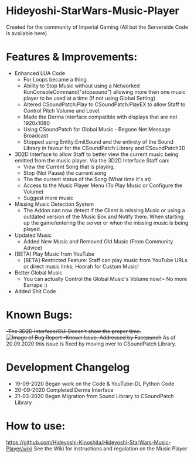 # Hideyoshi-StarWars-Music-Player
Created for the community of Imperial Gaming (All but the Serverside Code is available here)

# Features & Improvements:
- Enhanced LUA Code
    - For Loops became a thing
    - Ability to Stop Music without using a Networked RunConsoleCommand("stopsound") allowing more then
      one music player to be used at a time (If not using Global Setting)
    - Altered CSoundPatch:Play to CSoundPatch:PlayEX to allow Staff to Control Pitch Volume and Level.
    - Made the Derma Interface compatible with displays that are not 1920x1080
    - Using CSoundPatch for Global Music - Begone Net Message Broadcast
    - Stopped using Entity:EmitSound and the entirety of the Sound Library in favour for the CSoundPatch Library and CSoundPatch3D
- 3D2D Interface to allow Staff to better view the current music being emitted from the music player. Via the 3D2D Interface Staff can:
    - View the Current Song that is playing.
    - Stop (Not Pause) the current song
    - The the current status of the Song (What time it's at)
    - Access to the Music Player Menu (To Play Music or Configure the Volume)
    - Suggest more music
- Missing Music Detection System
    - The Addon can now detect if the Client is missing Music or using a outdated version of the Music Box and Notify them. When starting up the game/entering the server or when the missing music is being played.
- Updated Music
    - Added New Music and Removed Old Music (From Community Advice)
- [BETA] Play Music from YouTube
    - [BETA] Restricted Feature: Staff can play music from YouTube URLs or direct music links; Hoorah for Custom Music!
- Better Global Music
    - You can actually Control the Global Music's Volume now!~ No more Earrape :)
- Added Shit Code

# Known Bugs:
~~-The 3D2D Interface/GUI Doesn't show the proper time.
![Image of Bug Report](https://i.imgur.com/pGd9176.jpg)
    -Known Issue. Addressed by Facepunch~~
As of 20.09.2020 this issue is fixed by moving over to CSoundPatch Library.

# Development Changelog
- 19-09-2020
    Began work on the Code & YouTube-DL Python Code
- 20-09-2020 
    Completed Derma Interface
- 21-03-2020
    Began Migration from Sound Library to CSoundPatch Library

# How to use:
https://github.com/Hideyoshi-Kinoshita/Hideyoshi-StarWars-Music-Player/wiki
See the Wiki for instructions and regulation on the Music Player
